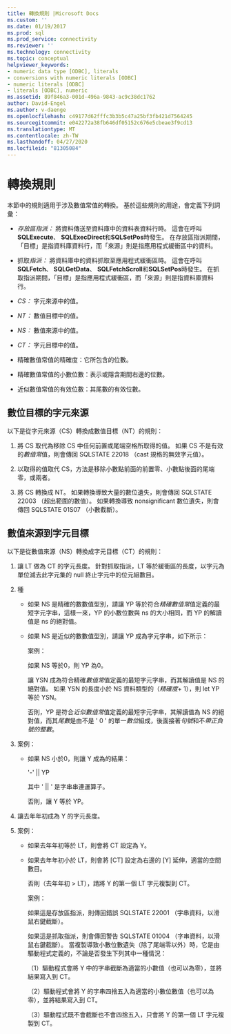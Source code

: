 ```yaml
---
title: 轉換規則 |Microsoft Docs
ms.custom: ''
ms.date: 01/19/2017
ms.prod: sql
ms.prod_service: connectivity
ms.reviewer: ''
ms.technology: connectivity
ms.topic: conceptual
helpviewer_keywords:
- numeric data type [ODBC], literals
- conversions with numeric literals [ODBC]
- numeric literals [ODBC]
- literals [ODBC], numeric
ms.assetid: 89f846a3-001d-496a-9843-ac9c38dc1762
author: David-Engel
ms.author: v-daenge
ms.openlocfilehash: c49177d62fffc3b3b5c47a25bf3fb421d7564245
ms.sourcegitcommit: e042272a38fb646df05152c676e5cbeae3f9cd13
ms.translationtype: MT
ms.contentlocale: zh-TW
ms.lasthandoff: 04/27/2020
ms.locfileid: "81305084"
---
```

# <a name="rules-for-conversions"></a>轉換規則
本節中的規則適用于涉及數值常值的轉換。 基於這些規則的用途，會定義下列詞彙：  
  
-   *存放區指派：* 將資料傳送至資料庫中的資料表資料行時。 這會在呼叫**SQLExecute**、 **SQLExecDirect**和**SQLSetPos**時發生。 在存放區指派期間，「目標」是指資料庫資料行，而「來源」則是指應用程式緩衝區中的資料。  
  
-   抓取*指派：* 將資料庫中的資料抓取至應用程式緩衝區時。 這會在呼叫**SQLFetch**、 **SQLGetData**、 **SQLFetchScroll**和**SQLSetPos**時發生。 在抓取指派期間，「目標」是指應用程式緩衝區，而「來源」則是指資料庫資料行。  
  
-   *CS：* 字元來源中的值。  
  
-   *NT：* 數值目標中的值。  
  
-   *NS：* 數值來源中的值。  
  
-   *CT：* 字元目標中的值。  
  
-   精確數值常值的精確度：它所包含的位數。  
  
-   精確數值常值的小數位數：表示或隱含期間右邊的位數。  
  
-   近似數值常值的有效位數：其尾數的有效位數。  
  
## <a name="character-source-to-numeric-target"></a>數位目標的字元來源  
 以下是從字元來源（CS）轉換成數值目標（NT）的規則：  
  
1.  將 CS 取代為移除 CS 中任何前置或尾端空格所取得的值。 如果 CS 不是有效的*數值常*值，則會傳回 SQLSTATE 22018 （cast 規格的無效字元值）。  
  
2.  以取得的值取代 CS，方法是移除小數點前面的前置零、小數點後面的尾端零，或兩者。  
  
3.  將 CS 轉換成 NT。 如果轉換導致大量的數位遺失，則會傳回 SQLSTATE 22003 （超出範圍的數值）。 如果轉換導致 nonsignificant 數位遺失，則會傳回 SQLSTATE 01S07 （小數截斷）。  
  
## <a name="numeric-source-to-character-target"></a>數值來源到字元目標  
 以下是從數值來源（NS）轉換成字元目標（CT）的規則：  
  
1.  讓 LT 做為 CT 的字元長度。 針對抓取指派，LT 等於緩衝區的長度，以字元為單位減去此字元集的 null 終止字元中的位元組數目。  
  
2.  種  
  
    -   如果 NS 是精確的數數值型別，請讓 YP 等於符合*精確數值常*值定義的最短字元字串，這樣一來，YP 的小數位數與 ns 的大小相同，而 YP 的解讀值是 ns 的絕對值。  
  
    -   如果 NS 是近似的數數值型別，請讓 YP 成為字元字串，如下所示：  
  
         案例：  
  
         如果 NS 等於0，則 YP 為0。  
  
         讓 YSN 成為符合精確*數值常*值定義的最短字元字串，而其解讀值是 NS 的絕對值。 如果 YSN 的長度小於 NS 資料類型的（*精確度*+ 1），則 let YP 等於 YSN。  
  
         否則，YP 是符合*近似數值常*值定義的最短字元字串，其解讀值為 NS 的絕對值，而其*尾數*是由不是 ' 0 ' 的單一*數位*組成，後面接著*句號*和不*帶正負號的整數*。  
  
3.  案例：  
  
    -   如果 NS 小於0，則讓 Y 成為的結果：  
  
         '-'  &#124;&#124; YP  
  
         其中 ' &#124;&#124; ' 是字串串連運算子。  
  
         否則，讓 Y 等於 YP。  
  
4.  讓去年年初成為 Y 的字元長度。  
  
5.  案例：  
  
    -   如果去年年初等於 LT，則會將 CT 設定為 Y。  
  
    -   如果去年年初小於 LT，則會將 [CT] 設定為右邊的 [Y] 延伸，適當的空間數目。  
  
         否則（去年年初 > LT），請將 Y 的第一個 LT 字元複製到 CT。  
  
         案例：  
  
         如果這是存放區指派，則傳回錯誤 SQLSTATE 22001 （字串資料，以滑鼠右鍵截斷）。  
  
         如果這是抓取指派，則會傳回警告 SQLSTATE 01004 （字串資料，以滑鼠右鍵截斷）。 當複製導致小數位數遺失（除了尾端零以外）時，它是由驅動程式定義的，不論是否發生下列其中一種情況：  
  
         （1）驅動程式會將 Y 中的字串截斷為適當的小數值（也可以為零），並將結果寫入到 CT。  
  
         （2）驅動程式會將 Y 的字串四捨五入為適當的小數位數值（也可以為零），並將結果寫入到 CT。  
  
         （3）驅動程式既不會截斷也不會四捨五入，只會將 Y 的第一個 LT 字元複製到 CT。
